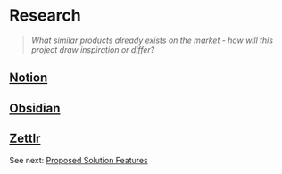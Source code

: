 # Research
> *What similar products already exists on the market - how will this project draw inspiration or differ?*

## [Notion](https://www.notion.so/product/)
>

## [Obsidian](https://obsidian.md/)
>

## [Zettlr](https://www.zettlr.com/)
>

See next: [Proposed Solution Features](1.5-proposed_solution_features.md)

